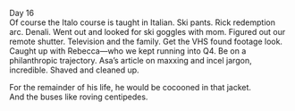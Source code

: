 Day 16  
Of course the Italo course is taught in Italian. Ski pants. Rick redemption arc. Denali. Went out and looked for ski goggles with mom. Figured out our remote shutter. Television and the family. Get the VHS found footage look. Caught up with Rebecca—who we kept running into Q4. Be on a philanthropic trajectory. Asa’s article on maxxing and incel jargon, incredible. Shaved and cleaned up. 

For the remainder of his life, he would be cocooned in that jacket.  
And the buses like roving centipedes.
